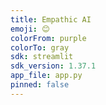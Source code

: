 ```yaml
---
title: Empathic AI
emoji: 😊
colorFrom: purple
colorTo: gray
sdk: streamlit
sdk_version: 1.37.1
app_file: app.py
pinned: false
---
```

